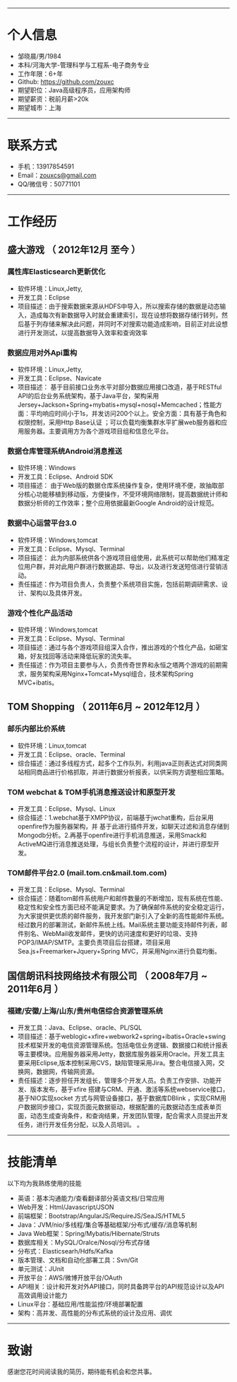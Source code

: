 
---

# 个人信息
 
 - 邹晓晨/男/1984 
 - 本科/河海大学-管理科学与工程系-电子商务专业 
 - 工作年限：6+年
 - Github: https://github.com/zouxc
 - 期望职位：Java高级程序员，应用架构师
 - 期望薪资：税前月薪>20k
 - 期望城市：上海
 - ---
# 联系方式

- 手机：13917854591
- Email：zouxcs@gmail.com 
- QQ/微信号：50771101





---

# 工作经历

## 盛大游戏 （ 2012年12月 至今 ）

### 属性库Elasticsearch更新优化  
*  软件环境：Linux,Jetty,	
*  开发工具：Eclipse
*  项目描述：由于搜索数据来源从HDFS中导入，所以搜索存储的数据是动态输入，造成每次有新数据导入时就会重建索引，现在设想将数据存储行转列，然后基于列存储来解决此问题，并同时不对搜索功能造成影响，目前正对此设想进行开发测试，以提高数据导入效率和查询效率


### 数据应用对外Api重构 
*  软件环境：Linux,Jetty,	
*  开发工具：Eclipse、Navicate
*   项目描述： 基于目前接口业务水平对部分数据应用接口改造，基于RESTful API的后台业务系统架构，基于Java平台，架构采用Jersey+Jackson+Spring+mybatis+mysql+nosql+Memcached；性能方面：平均响应时间小于1s，并发访问200个以上。安全方面：具有基于角色和权限控制，采用Http Base认证 ；可以负载均衡集群水平扩展web服务器和应用服务器。主要调用方为各个游戏项目组和信息化平台。


###  数据仓库管理系统Android消息推送

*  软件环境：Windows	
*  开发工具：Eclipse、Android SDK
*  项目描述： 由于Web版的数据仓库系统操作复杂，使用环境不便，故抽取部分核心功能移植到移动版，方便操作，不受环境网络限制，提高数据统计师和数据分析师的工作效率；整个应用依据最新Google Android的设计规范。
  

###  数据中心运营平台3.0
*  软件环境：Windows,tomcat	
*  开发工具：Eclipse、Mysql、Terminal
*  项目描述： 此为内部系统供各个游戏项目组使用，此系统可以帮助他们精准定位用户群，并对此用户群进行数据追踪、导出，以及进行发送短信进行营销活动。
*  责任描述：作为项目负责人，负责整个系统项目实施，包括前期调研需求、设计、架构以及具体开发。

###  游戏个性化产品活动
*  软件环境：Windows,tomcat	
*  开发工具：Eclipse、Mysql、Terminal
*  项目描述：通过与各个游戏项目组深入合作，推出游戏的个性化产品，如砸宝箱，好友找回等活动来降低玩家的流失率。
*  责任描述：作为项目主要参与人，负责传奇世界和永恒之塔两个游戏的前期需求，服务架构采用Nginx+Tomcat+Mysql组合，技术架构Spring MVC+ibatis。


 
## TOM Shopping （ 2011年6月 ~ 2012年12月 ）

###    邮乐内部比价系统
*  软件环境：Linux,tomcat
*  开发工具：Eclipse、oracle、Terminal
*  综合描述：通过多线程方式，起多个工作队列，利用java正则表达式对同类网站相同商品进行价格抓取，并进行数据分析报表，以供采购方调整相应策略。


###   TOM webchat & TOM手机消息推送设计和原型开发
*  开发工具：Eclipse、Mysql、Linux
*  综合描述：1.webchat基于XMPP协议，前端基于jwchat重构，后台采用openfire作为服务器架构，并   基于此进行插件开发，如聊天过滤和消息存储到Mongodb分析。2.再基于openfire进行手机消息推送，采用Smack和ActiveMQ进行消息推送处理，与组长负责整个流程的设计，并进行原型开发。

###   TOM邮件平台2.0  (mail.tom.cn&mail.tom.com)
*  开发工具：Eclipse、Mysql、Terminal
*  综合描述：随着tom邮件系统用户和邮件数量的不断增加，现有系统在性能、稳定性和安全性方面已经不能满足要求。为了确保邮件系统的安全稳定运行，为大家提供更优质的邮件服务，我开发部门新引入了全新的高性能邮件系统。经过数月的部署测试，新邮件系统上线。Mail系统主要功能支持邮件列表，邮件别名、WebMail收发邮件，更快的访问速度和更好的垃圾、支持POP3/IMAP/SMTP。主要负责项目后台搭建，项目采用Sea.js+Freemarker+Jquery+Spring MVC，并采用Nginx进行负载均衡。



## 国信朗讯科技网络技术有限公司 （ 2008年7月 ~ 2011年6月 ）

###  福建/安徽/上海/山东/贵州电信综合资源管理系统 
*  开发工具：Java、Eclipse、oracle、PL/SQL
*  项目描述：基于weblogic+xfire+webwork2+spring+ibatis+Oracle+swing技术框架开发的电信资源管理系统。包括电信业务逻辑、数据接口和统计报表等主要模块。应用服务器采用Jetty，数据库服务器采用Oracle。开发工具主要采用Eclipse,版本控制采用CVS，缺陷管理采用Jira。整合电信接入网，交换网，数据网，传输网资源。
*  责任描述：逐步担任开发组长，管理多个开发人员。负责工作安排、功能开发、版本发布，基于xfire 搭建与CRM、开通、激活等系统webservice接口，基于NIO实现socket 方式与网管设备接口，基于数据库DBlink ，实现CRM用户数据同步接口，实现页面元数据驱动，根据配置的元数据动态生成表单页面，动态生成查询条件，和查询结果，开发团队管理，配合需求人员提出开发任务，进行开发任务分配，以及人员培训。
。




---

# 技能清单


以下均为我熟练使用的技能

- 英语：基本沟通能力/查看翻译部分英语文档/日常应用
- Web开发：Html/Javascript/JSON
- 前端框架：Bootstrap/AngularJS/RequireJS/SeaJS/HTML5
- Java：JVM/nio/多线程/集合等基础框架/分布式/缓存/消息等机制
- Java Web框架：Spring/Mybatis/Hibernate/Struts
- 数据库相关：MySQL/Oralce/Nosql/分布式存储
- 分布式：Elasticsearh/Hdfs/Kafka
- 版本管理、文档和自动化部署工具：Svn/Git
- 单元测试：JUnit
- 开放平台：AWS/微博开放平台/OAuth
- API相关：设计和开发对外API接口，同时具备跨平台的API规范设计以及API高效调用设计能力
- Linux平台：基础应用/性能监控/环境部署配置
- 架构：高并发、高性能的分布式系统的设计及应用、调优

---

# 致谢
感谢您花时间阅读我的简历，期待能有机会和您共事。
